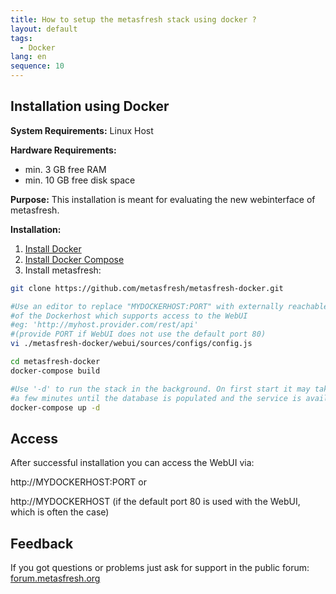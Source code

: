 ```yaml
---
title: How to setup the metasfresh stack using docker ?
layout: default
tags:
  - Docker
lang: en
sequence: 10
---
```


## Installation using Docker

**System Requirements:** Linux Host

**Hardware Requirements:**
* min. 3 GB free RAM
* min. 10 GB free disk space

**Purpose:** This installation is meant for evaluating the new webinterface of metasfresh.

**Installation:**
1. [Install Docker](https://docs.docker.com/engine/installation/)
1. [Install Docker Compose](https://docs.docker.com/compose/install/)
1. Install metasfresh:

```bash
git clone https://github.com/metasfresh/metasfresh-docker.git

#Use an editor to replace "MYDOCKERHOST:PORT" with externally reachable hostname
#of the Dockerhost which supports access to the WebUI
#eg: 'http://myhost.provider.com/rest/api'
#(provide PORT if WebUI does not use the default port 80)
vi ./metasfresh-docker/webui/sources/configs/config.js

cd metasfresh-docker
docker-compose build

#Use '-d' to run the stack in the background. On first start it may take
#a few minutes until the database is populated and the service is available
docker-compose up -d
```

## Access

After successful installation you can access the WebUI via:

http://MYDOCKERHOST:PORT or

http://MYDOCKERHOST
(if the default port 80 is used with the WebUI, which is often the case)

## Feedback

If you got questions or problems just ask for support in the public forum: [forum.metasfresh.org](http://forum.metasfresh.org)
